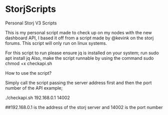 # StorjScripts
Personal Storj V3 Scripts

This is my personal script made to check up on my nodes with the new dashboard API, I based it off from a script made by @kevink on the storj forums. This script will only run on linux systems. 

For this script to run please ensure jq is installed on your system; run sudo apt install jq
Also, make the script runnable by using the command sudo chmod +x checkapi.sh

How to use the script?

Simply call the script passing the server address first and then the port number of the API example;

./checkapi.sh 192.168.0.1 14002

##192.168.0.1 is the address of the storj server and 14002 is the port number



